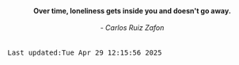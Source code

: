 
<div align="center"><b><span>Over time, loneliness gets inside you and doesn't go away.</span></b><br><br><i> - Carlos Ruiz Zafon</i></div>
<br><br><kbd>Last updated:Tue Apr 29 12:15:56 2025</kbd>